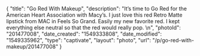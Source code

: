{
    "title": "Go Red With Makeup",
    "description": "It’s time to Go Red for the American Heart Association with Macy’s. I just love this red Retro Matte lipstick from MAC in Feels So Grand. Easily my new favorite red. I kept everything else neutral so that the red would really pop. \n",
    "photoId": "201477008",
    "date_created": "1549333808",
    "date_modified": "1549335962",
    "type": "captivate",
    "layout": "photo",
    "url": "\/p\/go-red-with-makeup\/201477008"
}